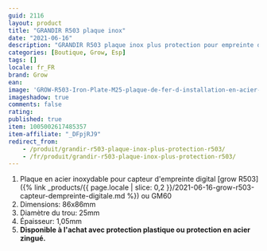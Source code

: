 ```yaml
---
guid: 2116          
layout: product 
title: "GRANDIR R503 plaque inox"
date: "2021-06-16"
description: "GRANDIR R503 plaque inox plus protection pour empreinte digitale Grow R503"
categories: [Boutique, Grow, Esp]
tags: []
locale: fr_FR
brand: Grow
ean: 
image: 'GROW-R503-Iron-Plate-M25-plaque-de-fer-d-installation-en-acier-inoxydable-pour-R503-Module.jpg'
imageshadow: true
comments: false
rating:  
published: true
item: 1005002617485357
item-affiliate: "_DFpjRJ9"
redirect_from: 
    - /produit/grandir-r503-plaque-inox-plus-protection-r503/
    - /fr/produit/grandir-r503-plaque-inox-plus-protection-r503/
---
```


1. Plaque en acier inoxydable pour capteur d'empreinte digital [grow R503]({% link _products/{{ page.locale | slice: 0,2 }}/2021-06-16-grow-r503-capteur-dempreinte-digitale.md %}) ou GM60
2. Dimensions: 86x86mm
3. Diamètre du trou: 25mm
4. Épaisseur: 1,05mm
5. **Disponible à l'achat avec protection plastique ou protection en acier zingué.**
